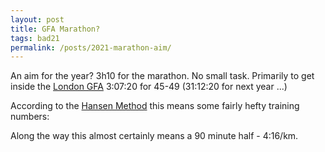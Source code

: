 ```yaml
---
layout: post
title: GFA Marathon?
tags: bad21
permalink: /posts/2021-marathon-aim/
---
```



An aim for the year? 3h10 for the marathon. No small task. Primarily to get inside the [London GFA](https://www.virginmoneylondonmarathon.com/en/enter/how-to-enter/good-for-age-entry) 3:07:20 for 45-49 (31:12:20 for next year ...) 

According to the [Hansen Method](https://www.amazon.co.uk/Hansons-Marathon-Method-Your-Fastest/dp/1937715485) this means some fairly hefty training numbers: 

Along the way this almost certainly means a 90 minute half - 4:16/km. 


